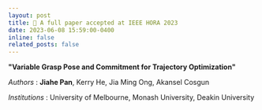 ```yaml
---
layout: post
title: 🎉 A full paper accepted at IEEE HORA 2023
date: 2023-06-08 15:59:00-0400
inline: false
related_posts: false
---
```


**"Variable Grasp Pose and Commitment for Trajectory Optimization"**

*Authors* : **Jiahe Pan**, Kerry He, Jia Ming Ong, Akansel Cosgun

*Institutions* : University of Melbourne, Monash University, Deakin University
